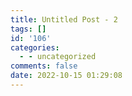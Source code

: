 ```yaml
---
title: Untitled Post - 2
tags: []
id: '106'
categories:
  - - uncategorized
comments: false
date: 2022-10-15 01:29:08
---
```

